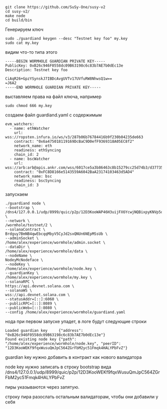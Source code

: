 ```
git clone https://github.com/SuSy-One/susy-v2
cd susy-v2/
make node
cd build/bin
```

Генерируем ключ
```
sudo ./guardiand keygen --desc "Testnet key foo" my.key
sudo cat my.key
```

видим что-то типа этого

```
-----BEGIN WORMHOLE GUARDIAN PRIVATE KEY-----
PublicKey: 0xB26c946F0558dc09B63198c6c83b7AE7b0dEc13e
Description: Testnet key foo

CiAqR26+GpzYSynskJ7IBDcAvgUVTv17UVfuRW8NhwsQ1w==
=J6A2
-----END WORMHOLE GUARDIAN PRIVATE KEY-----
```

выставляем права на файл ключа, например

```
sudo chmod 666 my.key
```

создаем файл guardiand.yaml с содержимым

```
evm_watchers:
  - name: ethWatcher
    url: wss://ropsten.infura.io/ws/v3/287b06b76784416b9f230b04235de663
    contract: "0x6a475018119169DcBaC9D0efF9369318A05EC8f2"
    network_name: eth
    readiness: ethSyncing
    chain_id: 2
  - name: bscWatcher
    url: wss://arb:arb@apis.ankr.com/wss/6017ce5a3b86463c8b15279cc25d74b3/d37735e535d9d051230799cae45aeb6a/binance/full/main
    contract: "0xFC8D8166e5143559A6042BaA23174103463d5AD4"
    network_name: bsc
    readiness: bscSyncing
    chain_id: 3
```

запускаем

```
./guardiand node \
--bootstrap \
/dns4/127.0.0.1/udp/8999/quic/p2p/12D3KooWAP46H3uijFX6YcwjNQBixpyKNVp5qcP3e1eBZH13UkK7 \
--network \
/wormhole/testnet/2 \
--solanaContract \
Brdguy7BmNB4qwEbcqqMbyV5CyJd2sxQNUn6NEpMSsUb \
--adminSocket \
/home/alex/experience/wormhole/admin.socket \
--dataDir \
/home/alex/experience/wormhole/data \
--nodeName \
NodeyMcNodeface \
--nodeKey \
/home/alex/experience/wormhole/node.key \
--guardianKey \
/home/alex/experience/wormhole/my.key \
--solanaRPC \
https://api.devnet.solana.com \
--solanaWS \
wss://api.devnet.solana.com \
--statusAddr=[::]:6060 \
--publicRPC=[::]:8089 \
--publicWeb=[::]:8080 \
--config /home/alex/experience/wormhole/guardiand.yaml
```


нода при первом запуске упадет, в логе будут следующие строки

```
Loaded guardian key     {"address": "0xB26c946F0558dc09B63198c6c83b7AE7b0dEc13e"}
Found existing node key {"path": "/home/alex/experience/wormhole/node.key", "peerID": "12D3KooWEKf9fqxWusuQmJpC564ZGrFbM2yc51Fmqk4HALYPbFvZ"}
```

guardian key нужно добавить в контракт как нового валидатора

node key нужно записать в строку bootstrap вида /dns4/127.0.0.1/udp/8999/quic/p2p/12D3KooWEKf9fqxWusuQmJpC564ZGrFbM2yc51Fmqk4HALYPbFvZ 

пиры указываются через запятую.

строку пира разослать остальным валидаторам, чтобы они добавили у себя
